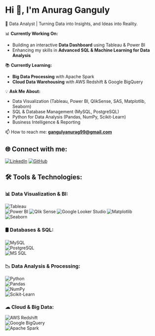 # Hi 👋, I'm Anurag Ganguly 
🚀 Data Analyst | Turning Data into Insights, and Ideas into Reality.  


📊 **Currently Working On:**  
- Building an interactive **Data Dashboard** using Tableau & Power BI  
- Enhancing my skills in **Advanced SQL & Machine Learning for Data Analysis**  

📚 **Currently Learning:**  
- **Big Data Processing** with Apache Spark  
- **Cloud Data Warehousing** with AWS Redshift & Google BigQuery  

💡 **Ask Me About:**  
- Data Visualization (Tableau, Power BI, QlikSense, SAS, Matplotlib, Seaborn)  
- SQL & Database Management (MySQL, PostgreSQL)  
- Python for Data Analysis (Pandas, NumPy, Scikit-Learn)  
- Business Intelligence & Reporting

📫 How to reach me: **gangulyanurag99@gmail.com**  

## 🌐 Connect with me:
[![LinkedIn](https://cdn.jsdelivr.net/npm/simple-icons@v6/icons/linkedin.svg)](https://www.linkedin.com/in/anurag-ganguly/)
[![GitHub](https://img.shields.io/badge/GitHub-black?style=flat&logo=github)](https://github.com/Gangulys-99)  

## 🛠 Tools & Technologies:  

### 📊 **Data Visualization & BI:**  
![Tableau](https://img.shields.io/badge/Tableau-E97627?style=flat&logo=tableau&logoColor=white)  
![Power BI](https://img.shields.io/badge/PowerBI-F2C811?style=flat&logo=powerbi&logoColor=black) 
![Qlik Sense](https://img.shields.io/badge/Qlik%20Sense-4AAB44?style=flat&logo=qlik&logoColor=white)
![Google Looker Studio](https://img.shields.io/badge/Looker%20Studio-4285F4?style=flat&logo=google-looker&logoColor=white) 
![Matplotlib](https://img.shields.io/badge/Matplotlib-3776AB?style=flat&logo=python&logoColor=white)  
![Seaborn](https://img.shields.io/badge/Seaborn-3776AB?style=flat&logo=python&logoColor=white)  

### 🛢 **Databases & SQL:**  
![MySQL](https://img.shields.io/badge/MySQL-005C84?style=flat&logo=mysql&logoColor=white)  
![PostgreSQL](https://img.shields.io/badge/PostgreSQL-316192?style=flat&logo=postgresql&logoColor=white)  
![MS SQL](https://img.shields.io/badge/MS%20SQL-CC2927?style=flat&logo=microsoft-sql-server&logoColor=white)  

### 📉 **Data Analysis & Processing:**  
![Python](https://img.shields.io/badge/Python-3776AB?style=flat&logo=python&logoColor=white)  
![Pandas](https://img.shields.io/badge/Pandas-150458?style=flat&logo=pandas&logoColor=white)  
![NumPy](https://img.shields.io/badge/NumPy-013243?style=flat&logo=numpy&logoColor=white)  
![Scikit-Learn](https://img.shields.io/badge/Scikit%20Learn-F7931E?style=flat&logo=scikit-learn&logoColor=white)  

### ☁ **Cloud & Big Data:**  
![AWS Redshift](https://img.shields.io/badge/AWS%20Redshift-232F3E?style=flat&logo=amazon-aws)  
![Google BigQuery](https://img.shields.io/badge/Google%20BigQuery-4285F4?style=flat&logo=google-cloud)  
![Apache Spark](https://img.shields.io/badge/Apache%20Spark-FDB515?style=flat&logo=apachespark&logoColor=black)  
